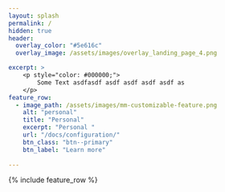 ```yaml
---
layout: splash
permalink: /
hidden: true
header:
  overlay_color: "#5e616c"
  overlay_image: /assets/images/overlay_landing_page_4.png

excerpt: >
    <p style="color: #000000;">
        Some Text asdfasdf asdf asdf asdf asdf as
    </p>
feature_row:
  - image_path: /assets/images/mm-customizable-feature.png
    alt: "personal"
    title: "Personal"
    excerpt: "Personal "
    url: "/docs/configuration/"
    btn_class: "btn--primary"
    btn_label: "Learn more"
   
---
```


{% include feature_row %}